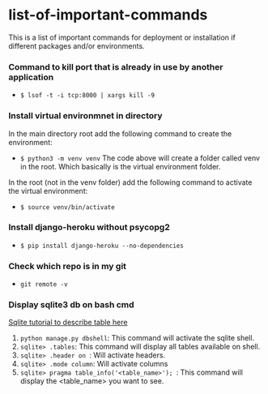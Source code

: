# list-of-important-commands
This is a list of important commands for deployment or installation if different packages and/or environments.

### Command to kill port that is already in use by another application
- ```$ lsof -t -i tcp:8000 | xargs kill -9```

### Install virtual environmnet in directory

In the main directory root add the following command to create the environment:

- ```$ python3 -m venv venv```
The code above will create a folder called venv in the root. Which basically is the virtual environment folder.

In the root (not in the venv folder) add the following command to activate the virtual environment:
- ```$ source venv/bin/activate```


### Install django-heroku without psycopg2
- ```$ pip install django-heroku --no-dependencies```

### Check which repo is in my git
- ```git remote -v```

### Display sqlite3 db on bash cmd

[Sqlite tutorial to describe table here](https://www.sqlitetutorial.net/sqlite-tutorial/sqlite-describe-table/)

1. ```python manage.py dbshell```: This command will activate the sqlite shell.
2. ```sqlite> .tables```: This command will display all tables available on shell.
3. ```sqlite> .header on ```: Will activate headers.
4. ```sqlite> .mode column```: Will activate columns
5. ```sqlite> pragma table_info('<table_name>'); ```: This command will display the <table_name> you want to see.
